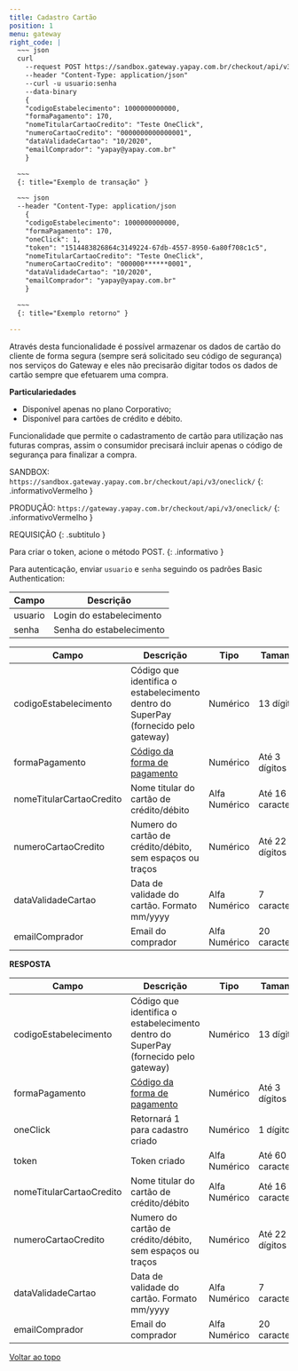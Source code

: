 ```yaml
---
title: Cadastro Cartão 
position: 1
menu: gateway
right_code: |
  ~~~ json
  curl
    --request POST https://sandbox.gateway.yapay.com.br/checkout/api/v3/oneclick
    --header "Content-Type: application/json"
    --curl -u usuario:senha
    --data-binary
    {
    "codigoEstabelecimento": 1000000000000,
    "formaPagamento": 170,
    "nomeTitularCartaoCredito": "Teste OneClick",
    "numeroCartaoCredito": "0000000000000001",
    "dataValidadeCartao": "10/2020",
    "emailComprador": "yapay@yapay.com.br"
    }

  ~~~
  {: title="Exemplo de transação" }

  ~~~ json
  --header "Content-Type: application/json
    { 
    "codigoEstabelecimento": 1000000000000,
    "formaPagamento": 170,
    "oneClick": 1,
    "token": "1514483826864c3149224-67db-4557-8950-6a80f708c1c5",
    "nomeTitularCartaoCredito": "Teste OneClick",
    "numeroCartaoCredito": "000000******0001",
    "dataValidadeCartao": "10/2020",
    "emailComprador": "yapay@yapay.com.br"
    }

  ~~~
  {: title="Exemplo retorno" }

---
```



Através desta funcionalidade é possível armazenar os dados de cartão do cliente de forma segura (sempre será solicitado seu código de segurança) nos serviços do Gateway e eles não precisarão digitar todos os dados de cartão sempre que efetuarem uma compra.

**Particulariedades**

* Disponível apenas no plano Corporativo;
* Disponível para cartões de crédito e débito.


Funcionalidade que permite o cadastramento de cartão para utilização nas futuras compras, assim o consumidor precisará incluir apenas o código de segurança para finalizar a compra.

 <i class="fa fa-exclamation-circle" aria-hidden="true"></i> SANDBOX: `https://sandbox.gateway.yapay.com.br/checkout/api/v3/oneclick/`
{: .informativoVermelho }

<i class="fa fa-exclamation-circle" aria-hidden="true"></i> PRODUÇÃO: `https://gateway.yapay.com.br/checkout/api/v3/oneclick/`
{: .informativoVermelho }


REQUISIÇÃO
{: .subtitulo }

<i class="fa fa-info-circle" aria-hidden="true"></i> Para criar o token, acione o método <span class="post">POST</span>.
{: .informativo }

 Para autenticação, enviar `usuario` e `senha` seguindo os padrões Basic Authentication:

| Campo    | Descrição                |
|----------|--------------------------|
| usuario  | Login do estabelecimento |
| senha    | Senha do estabelecimento |



| Campo                 | Descrição                                                                           | Tipo          | Tamanho           | Obrigatório |
|-----------------------|-------------------------------------------------------------------------------------|---------------|-------------------|-------------|
| codigoEstabelecimento | Código que identifica o estabelecimento dentro do SuperPay (fornecido pelo gateway) | Numérico      | 13 dígitos        | Sim         |
| formaPagamento  | <a href="/gateway/rest/codigos-da-api-rest/#forma-de-pagamento" target="_blank" class="linkPadraoVerde">Código da forma de pagamento</a>                                                        | Numérico      | Até 3 dígitos     | Sim         |
| nomeTitularCartaoCredito     | Nome titular do cartão de crédito/débito                                            | Alfa Numérico | Até 16 caracteres | Sim         |
| numeroCartaoCredito   | Numero do cartão de crédito/débito, sem espaços ou traços                           | Numérico      | Até 22 dígitos    | Sim         |
| dataValidadeCartao    | Data de validade do cartão. Formato mm/yyyy                                         | Alfa Numérico | 7 caracteres      | Sim         |
| emailComprador        | Email do comprador                                                                  | Alfa Numérico | 20 caracteres     | Não         |


**RESPOSTA**


| Campo                 | Descrição                                                                           | Tipo          | Tamanho           |
|-----------------------|-------------------------------------------------------------------------------------|---------------|-------------------|
| codigoEstabelecimento | Código que identifica o estabelecimento dentro do SuperPay (fornecido pelo gateway) | Numérico      | 13 dígitos        |
| formaPagamento  | <a href="/gateway/rest/codigos-da-api-rest/#forma-de-pagamento" target="_blank" class="linkPadraoVerde">Código da forma de pagamento</a>                                                        | Numérico      | Até 3 dígitos     |
| oneClick              | Retornará 1 para cadastro criado                                                    | Numérico      | 1 dígito          |
| token                 | Token criado                                                                        | Alfa Numérico | Até 60 caracteres |
| nomeTitularCartaoCredito     | Nome titular do cartão de crédito/débito                                            | Alfa Numérico | Até 16 caracteres |
| numeroCartaoCredito   | Numero do cartão de crédito/débito, sem espaços ou traços                           | Numérico      | Até 22 dígitos    |
| dataValidadeCartao    | Data de validade do cartão. Formato mm/yyyy                                         | Alfa Numérico | 7 caracteres      |
| emailComprador        | Email do comprador                                                                  | Alfa Numérico | 20 caracteres     |




<div class="voltar-ao-topo"><a href="#"><i class="fa fa-arrow-up" aria-hidden="true"></i>Voltar ao topo</a></div>